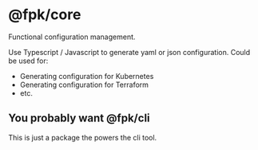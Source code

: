 # @fpk/core

Functional configuration management.

Use Typescript / Javascript to generate yaml or json configuration. Could be
used for:

- Generating configuration for Kubernetes
- Generating configuration for Terraform
- etc.

## You probably want @fpk/cli

This is just a package the powers the cli tool.
